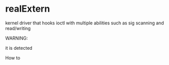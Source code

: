 # realExtern
kernel driver that hooks ioctl with multiple abilities such as sig scanning and read/writing


WARNING:

it is detected


How to
